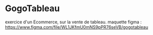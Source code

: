 # GogoTableau
exercice d'un Ecommerce, sur la vente de tableau.
maquette figma : https://www.figma.com/file/WL1JKfmU0mNS9pPR76seVB/gogotableau
